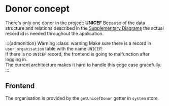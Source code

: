 # Donor concept

There's only one donor in the project: **UNICEF**
Because of the data structure and relations described in the [Supplementary Diagrams](supplementary_diagrams.md) the actual record id is needed throughout the application.

:::{admonition} Warning
:class: warning
Make sure there is a record in `user_organisation` table with the name `UNICEF`!  
If there is no `UNICEF` record, the frontend is going to malfunction after logging in.  
The current architecture makes it hard to handle this edge case gracefully.
:::

## Frontend

The organisation is provided by the `getUnicefDonor` getter in `system` store.